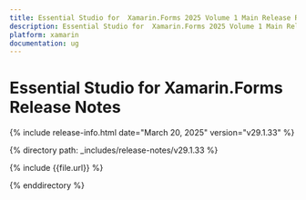 ```yaml
---
title: Essential Studio for  Xamarin.Forms 2025 Volume 1 Main Release Release Notes  
description: Essential Studio for  Xamarin.Forms 2025 Volume 1 Main Release Release Notes  
platform: xamarin
documentation: ug
---
```


# Essential Studio for  Xamarin.Forms  Release Notes  

{% include release-info.html date="March 20, 2025"  version="v29.1.33" %} 

{% directory path: _includes/release-notes/v29.1.33 %}

{% include {{file.url}} %}

{% enddirectory %}